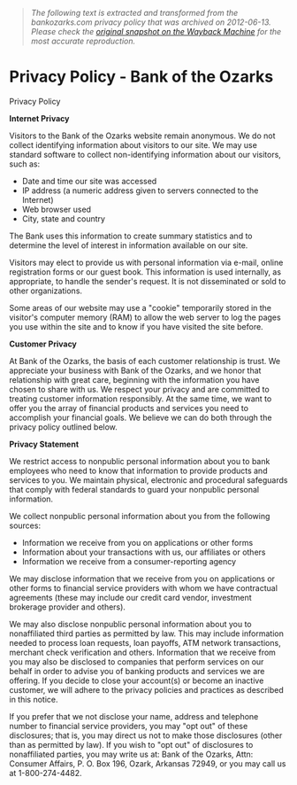 > *The following text is extracted and transformed from the bankozarks.com privacy policy that was archived on 2012-06-13. Please check the [original snapshot on the Wayback Machine](https://web.archive.org/web/20120613193636id_/http%3A//www.bankozarks.com/privacy-policy.php) for the most accurate reproduction.*

# Privacy Policy - Bank of the Ozarks

Privacy Policy 

**Internet Privacy**

Visitors to the Bank of the Ozarks website remain anonymous. We do not collect identifying information about visitors to our site. We may use standard software to collect non-identifying information about our visitors, such as:

  * Date and time our site was accessed
  * IP address (a numeric address given to servers connected to the Internet)
  * Web browser used
  * City, state and country



The Bank uses this information to create summary statistics and to determine the level of interest in information available on our site.

Visitors may elect to provide us with personal information via e-mail, online registration forms or our guest book. This information is used internally, as appropriate, to handle the sender's request. It is not disseminated or sold to other organizations.

Some areas of our website may use a "cookie" temporarily stored in the visitor's computer memory (RAM) to allow the web server to log the pages you use within the site and to know if you have visited the site before.

**Customer Privacy**

At Bank of the Ozarks, the basis of each customer relationship is trust. We appreciate your business with Bank of the Ozarks, and we honor that relationship with great care, beginning with the information you have chosen to share with us. We respect your privacy and are committed to treating customer information responsibly. At the same time, we want to offer you the array of financial products and services you need to accomplish your financial goals. We believe we can do both through the privacy policy outlined below.

**Privacy Statement**

We restrict access to nonpublic personal information about you to bank employees who need to know that information to provide products and services to you. We maintain physical, electronic and procedural safeguards that comply with federal standards to guard your nonpublic personal information.

We collect nonpublic personal information about you from the following sources:

  * Information we receive from you on applications or other forms
  * Information about your transactions with us, our affiliates or others
  * Information we receive from a consumer-reporting agency



We may disclose information that we receive from you on applications or other forms to financial service providers with whom we have contractual agreements (these may include our credit card vendor, investment brokerage provider and others).

We may also disclose nonpublic personal information about you to nonaffiliated third parties as permitted by law. This may include information needed to process loan requests, loan payoffs, ATM network transactions, merchant check verification and others. Information that we receive from you may also be disclosed to companies that perform services on our behalf in order to advise you of banking products and services we are offering. If you decide to close your account(s) or become an inactive customer, we will adhere to the privacy policies and practices as described in this notice.

If you prefer that we not disclose your name, address and telephone number to financial service providers, you may "opt out" of these disclosures; that is, you may direct us not to make those disclosures (other than as permitted by law). If you wish to "opt out" of disclosures to nonaffiliated parties, you may write us at: Bank of the Ozarks, Attn: Consumer Affairs, P. O. Box 196, Ozark, Arkansas 72949, or you may call us at 1-800-274-4482.

